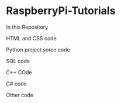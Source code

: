 # RaspberryPi-Tutorials

In this Repository

HTML and CSS code

Python project sorce code

SQL code

C++ COde

C# code

Other code
